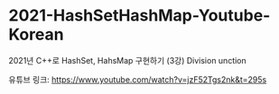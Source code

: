 # 2021-HashSetHashMap-Youtube-Korean

2021년 C++로 HashSet, HahsMap 구현하기 (3강)
Division unction

유튜브 링크: https://www.youtube.com/watch?v=jzF52Tgs2nk&t=295s
